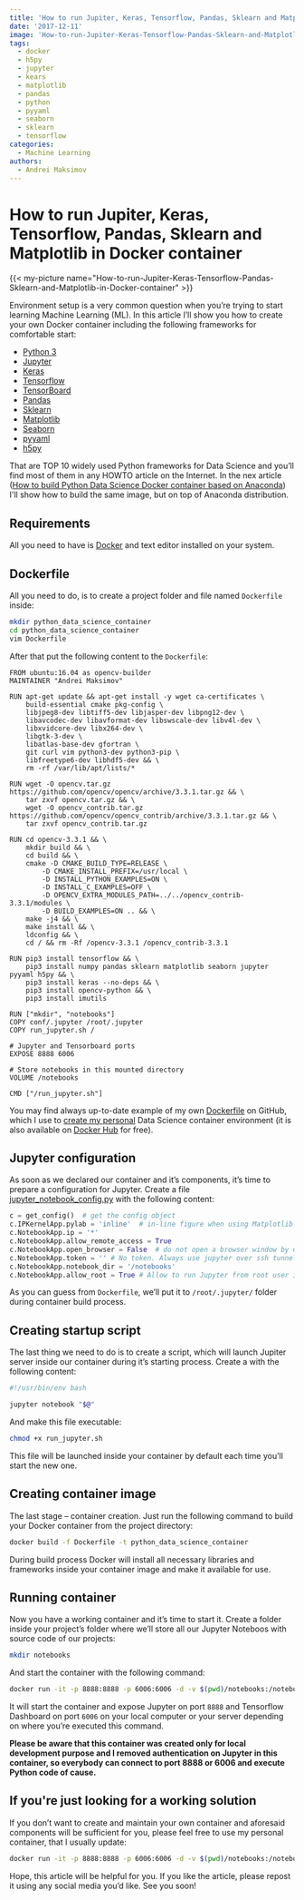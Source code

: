 ```yaml
---
title: 'How to run Jupiter, Keras, Tensorflow, Pandas, Sklearn and Matplotlib in Docker container'
date: '2017-12-11'
image: 'How-to-run-Jupiter-Keras-Tensorflow-Pandas-Sklearn-and-Matplotlib-in-Docker-container'
tags:
  - docker
  - h5py
  - jupyter
  - kears
  - matplotlib
  - pandas
  - python
  - pyyaml
  - seaborn
  - sklearn
  - tensorflow
categories:
  - Machine Learning
authors:
  - Andrei Maksimov
---
```

# How to run Jupiter, Keras, Tensorflow, Pandas, Sklearn and Matplotlib in Docker container

{{< my-picture name="How-to-run-Jupiter-Keras-Tensorflow-Pandas-Sklearn-and-Matplotlib-in-Docker-container" >}}

Environment setup is a very common question when you’re trying to start learning Machine Learning (ML). In this article I’ll show you how to create your own Docker container including the following frameworks for comfortable start:

- [Python 3](https://www.python.org/)
- [Jupyter](http://jupyter.org/)
- [Keras](https://keras.io/)
- [Tensorflow](https://www.tensorflow.org/)
- [TensorBoard](https://www.tensorflow.org/guide/summaries_and_tensorboard)
- [Pandas](https://pandas.pydata.org/)
- [Sklearn](http://scikit-learn.org/stable/)
- [Matplotlib](https://matplotlib.org/)
- [Seaborn](https://seaborn.pydata.org/)
- [pyyaml](https://pypi.python.org/pypi/PyYAML)
- [h5py](http://www.h5py.org/)

That are TOP 10 widely used Python frameworks for Data Science and you’ll find most of them in any HOWTO article on the Internet. In the nex article ([How to build Python Data Science Docker container based on Anaconda](https://hands-on.cloud/how-to-build-python-data-science-docker-container-based-on-anaconda/)) I'll show how to build the same image, but on top of Anaconda distribution.

## Requirements

All you need to have is [Docker](https://www.docker.com/) and text editor installed on your system.

## Dockerfile

All you need to do, is to create a project folder and file named `Dockerfile` inside:

```sh
mkdir python_data_science_container
cd python_data_science_container
vim Dockerfile
```

After that put the following content to the `Dockerfile`:

```docker
FROM ubuntu:16.04 as opencv-builder
MAINTAINER "Andrei Maksimov"

RUN apt-get update && apt-get install -y wget ca-certificates \
    build-essential cmake pkg-config \
    libjpeg8-dev libtiff5-dev libjasper-dev libpng12-dev \
    libavcodec-dev libavformat-dev libswscale-dev libv4l-dev \
    libxvidcore-dev libx264-dev \
    libgtk-3-dev \
    libatlas-base-dev gfortran \
    git curl vim python3-dev python3-pip \
    libfreetype6-dev libhdf5-dev && \
    rm -rf /var/lib/apt/lists/*

RUN wget -O opencv.tar.gz https://github.com/opencv/opencv/archive/3.3.1.tar.gz && \
    tar zxvf opencv.tar.gz && \
    wget -O opencv_contrib.tar.gz https://github.com/opencv/opencv_contrib/archive/3.3.1.tar.gz && \
    tar zxvf opencv_contrib.tar.gz

RUN cd opencv-3.3.1 && \
    mkdir build && \
    cd build && \
    cmake -D CMAKE_BUILD_TYPE=RELEASE \
        -D CMAKE_INSTALL_PREFIX=/usr/local \
        -D INSTALL_PYTHON_EXAMPLES=ON \
        -D INSTALL_C_EXAMPLES=OFF \
        -D OPENCV_EXTRA_MODULES_PATH=../../opencv_contrib-3.3.1/modules \
        -D BUILD_EXAMPLES=ON .. && \
    make -j4 && \
    make install && \
    ldconfig && \
    cd / && rm -Rf /opencv-3.3.1 /opencv_contrib-3.3.1

RUN pip3 install tensorflow && \
    pip3 install numpy pandas sklearn matplotlib seaborn jupyter pyyaml h5py && \
    pip3 install keras --no-deps && \
    pip3 install opencv-python && \
    pip3 install imutils

RUN ["mkdir", "notebooks"]
COPY conf/.jupyter /root/.jupyter
COPY run_jupyter.sh /

# Jupyter and Tensorboard ports
EXPOSE 8888 6006

# Store notebooks in this mounted directory
VOLUME /notebooks

CMD ["/run_jupyter.sh"]
```

You may find always up-to-date example of my own [Dockerfile](https://github.com/andreivmaksimov/python_data_science/blob/master/Dockerfile) on GitHub, which I use to [create my personal](https://travis-ci.org/andreivmaksimov/python_data_science) Data Science container environment (it is also available on [Docker Hub](https://hub.docker.com/r/amaksimov/python_data_science/) for free).

## Jupyter configuration

As soon as we declared our container and it’s components, it’s time to prepare a configuration for Jupyter. Create a file [jupyter_notebook_config.py](https://github.com/andreivmaksimov/python_data_science/blob/master/jupyter_notebook_config.py) with the following content:

```python
c = get_config()  # get the config object
c.IPKernelApp.pylab = 'inline'  # in-line figure when using Matplotlib
c.NotebookApp.ip = '*'
c.NotebookApp.allow_remote_access = True
c.NotebookApp.open_browser = False  # do not open a browser window by default when using notebooks
c.NotebookApp.token = '' # No token. Always use jupyter over ssh tunnel
c.NotebookApp.notebook_dir = '/notebooks'
c.NotebookApp.allow_root = True # Allow to run Jupyter from root user inside Docker container
```

As you can guess from `Dockerfile`, we’ll put it to `/root/.jupyter/` folder during container build process.

## Creating startup script

The last thing we need to do is to create a script, which will launch Jupiter server inside our container during it’s starting process. Create a with the following content:

```sh
#!/usr/bin/env bash

jupyter notebook "$@"
```

And make this file executable:

```sh
chmod +x run_jupyter.sh
```

This file will be launched inside your container by default each time you’ll start the new one.

## Creating container image

The last stage – container creation. Just run the following command to build your Docker container from the project directory:

```sh
docker build -f Dockerfile -t python_data_science_container
```

During build process Docker will install all necessary libraries and frameworks inside your container image and make it available for use.

## Running container

Now you have a working container and it’s time to start it. Create a folder inside your project’s folder where we’ll store all our Jupyter Noteboos with source code of our projects:

```sh
mkdir notebooks
```

And start the container with the following command:

```sh
docker run -it -p 8888:8888 -p 6006:6006 -d -v $(pwd)/notebooks:/notebooks python_data_science_container
```

It will start the container and expose Jupyter on port `8888` and Tensorflow Dashboard on port `6006` on your local computer or your server depending on where you’re executed this command.

**Please be aware that this container was created only for local development purpose and I removed authentication on Jupyter in this container, so everybody can connect to port 8888 or 6006 and execute Python code of cause.**

## If you're just looking for a working solution

If you don’t want to create and maintain your own container and aforesaid components will be sufficient for you, please feel free to use my personal container, that I usually update:

```sh
docker run -it -p 8888:8888 -p 6006:6006 -d -v $(pwd)/notebooks:/notebooks amaksimov/python_data_science
```

Hope, this article will be helpful for you. If you like the article, please repost it using any social media you’d like. See you soon!
